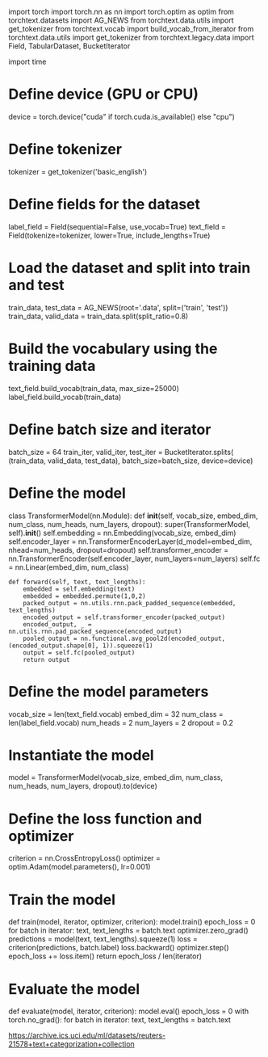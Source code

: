 import torch
import torch.nn as nn
import torch.optim as optim
from torchtext.datasets import AG_NEWS
from torchtext.data.utils import get_tokenizer
from torchtext.vocab import build_vocab_from_iterator
from torchtext.data.utils import get_tokenizer
from torchtext.legacy.data import Field, TabularDataset, BucketIterator

import time

# Define device (GPU or CPU)
device = torch.device("cuda" if torch.cuda.is_available() else "cpu")

# Define tokenizer
tokenizer = get_tokenizer('basic_english')

# Define fields for the dataset
label_field = Field(sequential=False, use_vocab=True)
text_field = Field(tokenize=tokenizer, lower=True, include_lengths=True)

# Load the dataset and split into train and test
train_data, test_data = AG_NEWS(root='.data', split=('train', 'test'))
train_data, valid_data = train_data.split(split_ratio=0.8)

# Build the vocabulary using the training data
text_field.build_vocab(train_data, max_size=25000)
label_field.build_vocab(train_data)

# Define batch size and iterator
batch_size = 64
train_iter, valid_iter, test_iter = BucketIterator.splits(
    (train_data, valid_data, test_data), batch_size=batch_size, device=device)

# Define the model
class TransformerModel(nn.Module):
    def __init__(self, vocab_size, embed_dim, num_class, num_heads, num_layers, dropout):
        super(TransformerModel, self).__init__()
        self.embedding = nn.Embedding(vocab_size, embed_dim)
        self.encoder_layer = nn.TransformerEncoderLayer(d_model=embed_dim, nhead=num_heads, dropout=dropout)
        self.transformer_encoder = nn.TransformerEncoder(self.encoder_layer, num_layers=num_layers)
        self.fc = nn.Linear(embed_dim, num_class)

    def forward(self, text, text_lengths):
        embedded = self.embedding(text)
        embedded = embedded.permute(1,0,2)
        packed_output = nn.utils.rnn.pack_padded_sequence(embedded, text_lengths)
        encoded_output = self.transformer_encoder(packed_output)
        encoded_output, _ = nn.utils.rnn.pad_packed_sequence(encoded_output)
        pooled_output = nn.functional.avg_pool2d(encoded_output, (encoded_output.shape[0], 1)).squeeze(1)
        output = self.fc(pooled_output)
        return output

# Define the model parameters
vocab_size = len(text_field.vocab)
embed_dim = 32
num_class = len(label_field.vocab)
num_heads = 2
num_layers = 2
dropout = 0.2

# Instantiate the model
model = TransformerModel(vocab_size, embed_dim, num_class, num_heads, num_layers, dropout).to(device)

# Define the loss function and optimizer
criterion = nn.CrossEntropyLoss()
optimizer = optim.Adam(model.parameters(), lr=0.001)

# Train the model
def train(model, iterator, optimizer, criterion):
    model.train()
    epoch_loss = 0
    for batch in iterator:
        text, text_lengths = batch.text
        optimizer.zero_grad()
        predictions = model(text, text_lengths).squeeze(1)
        loss = criterion(predictions, batch.label)
        loss.backward()
        optimizer.step()
        epoch_loss += loss.item()
    return epoch_loss / len(iterator)

# Evaluate the model
def evaluate(model, iterator, criterion):
    model.eval()
    epoch_loss = 0
    with torch.no_grad():
        for batch in iterator:
            text, text_lengths = batch.text
           



https://archive.ics.uci.edu/ml/datasets/reuters-21578+text+categorization+collection
